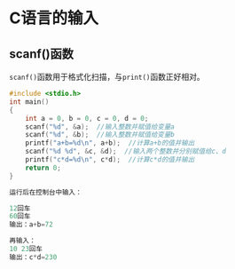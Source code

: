 # C语言的输入


<!--more-->

## scanf()函数

`scanf()`函数用于格式化扫描，与`print()`函数正好相对。

```c
#include <stdio.h>
int main()
{
    int a = 0, b = 0, c = 0, d = 0;
    scanf("%d", &a);  //输入整数并赋值给变量a
    scanf("%d", &b);  //输入整数并赋值给变量b
    printf("a+b=%d\n", a+b);  //计算a+b的值并输出
    scanf("%d %d", &c, &d);  //输入两个整数并分别赋值给c、d
    printf("c*d=%d\n", c*d);  //计算c*d的值并输出
    return 0;
}

运行后在控制台中输入：

12回车
60回车
输出：a+b=72

再输入：
10 23回车
输出：c*d=230
```



